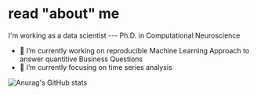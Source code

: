 # read "about" me

I'm working as a data scientist --- Ph.D. in Computational Neuroscience



- 🔭 I’m currently working on reproducible Machine Learning Approach to answer quantitive Business Questions
- 🌱 I’m currently focusing on time series analysis





![Anurag's GitHub stats](https://github-readme-stats.vercel.app/api?username=vsteiger&show_icons=true&theme=cobalt)

